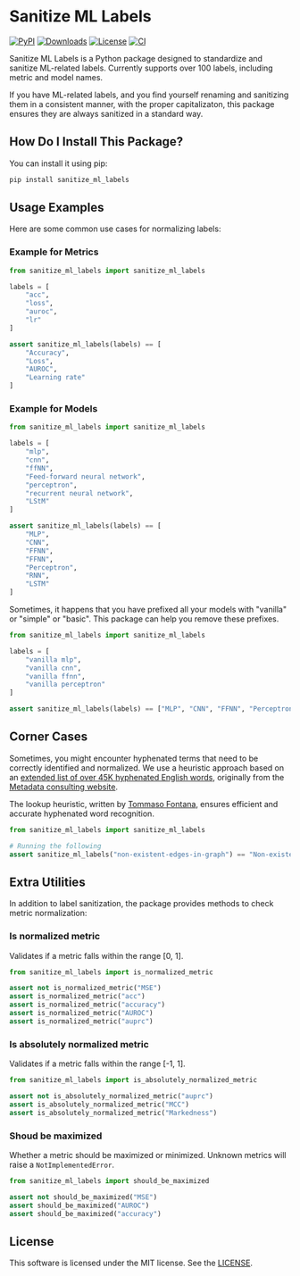 # Sanitize ML Labels

[![PyPI](https://badge.fury.io/py/sanitize-ml-labels.svg)](https://badge.fury.io/py/sanitize-ml-labels)
[![Downloads](https://pepy.tech/badge/sanitize-ml-labels)](https://pepy.tech/badge/sanitize-ml-labels)
[![License](https://img.shields.io/badge/License-MIT-blue.svg)](https://github.com/LucaCappelletti94/sanitize_ml_labels/blob/master/LICENSE)
[![CI](https://github.com/LucaCappelletti94/sanitize_ml_labels/actions/workflows/python.yml/badge.svg)](https://github.com/LucaCappelletti94/sanitize_ml_labels/actions)

Sanitize ML Labels is a Python package designed to standardize and sanitize ML-related labels. Currently supports over 100 labels, including metric and model names.

If you have ML-related labels, and you find yourself renaming and sanitizing them in a consistent manner, with the proper capitalizaton, this package ensures they are always sanitized in a standard way.

## How Do I Install This Package?

You can install it using pip:

```bash
pip install sanitize_ml_labels
```

## Usage Examples

Here are some common use cases for normalizing labels:

### Example for Metrics

```python
from sanitize_ml_labels import sanitize_ml_labels

labels = [
    "acc",
    "loss",
    "auroc",
    "lr"
]

assert sanitize_ml_labels(labels) == [
    "Accuracy",
    "Loss",
    "AUROC",
    "Learning rate"
]
```

### Example for Models

```python
from sanitize_ml_labels import sanitize_ml_labels

labels = [
    "mlp",
    "cnn",
    "ffNN",
    "Feed-forward neural network",
    "perceptron",
    "recurrent neural network",
    "LStM"
]

assert sanitize_ml_labels(labels) == [
    "MLP",
    "CNN",
    "FFNN",
    "FFNN",
    "Perceptron",
    "RNN",
    "LSTM"
]
```

Sometimes, it happens that you have prefixed all your models with "vanilla" or "simple" or "basic". This package can help you remove these prefixes.

```python
from sanitize_ml_labels import sanitize_ml_labels

labels = [
    "vanilla mlp",
    "vanilla cnn",
    "vanilla ffnn",
    "vanilla perceptron"
]

assert sanitize_ml_labels(labels) == ["MLP", "CNN", "FFNN", "Perceptron"]
```

## Corner Cases

Sometimes, you might encounter hyphenated terms that need to be correctly identified and normalized. We use a heuristic approach based on an [extended list of over 45K hyphenated English words](https://github.com/LucaCappelletti94/sanitize_ml_labels/blob/master/hyphenations.json.gz), originally from the [Metadata consulting website](https://metadataconsulting.blogspot.com/2019/07/An-extensive-massive-near-complete-list-of-all-English-Hyphenated-words.html).

The lookup heuristic, written by [Tommaso Fontana](https://github.com/zommiommy), ensures efficient and accurate hyphenated word recognition.

```python
from sanitize_ml_labels import sanitize_ml_labels

# Running the following
assert sanitize_ml_labels("non-existent-edges-in-graph") == "Non-existent edges in graph"
```

## Extra Utilities

In addition to label sanitization, the package provides methods to check metric normalization:

### Is normalized metric

Validates if a metric falls within the range [0, 1].

```python
from sanitize_ml_labels import is_normalized_metric

assert not is_normalized_metric("MSE")
assert is_normalized_metric("acc")
assert is_normalized_metric("accuracy")
assert is_normalized_metric("AUROC")
assert is_normalized_metric("auprc")
```

### Is absolutely normalized metric

Validates if a metric falls within the range [-1, 1].

```python
from sanitize_ml_labels import is_absolutely_normalized_metric

assert not is_absolutely_normalized_metric("auprc")
assert is_absolutely_normalized_metric("MCC")
assert is_absolutely_normalized_metric("Markedness")
```

### Shoud be maximized
Whether a metric should be maximized or minimized. Unknown metrics will raise a `NotImplementedError`.

```python
from sanitize_ml_labels import should_be_maximized

assert not should_be_maximized("MSE")
assert should_be_maximized("AUROC")
assert should_be_maximized("accuracy")
```

## License
This software is licensed under the MIT license. See the [LICENSE](https://github.com/LucaCappelletti94/sanitize_ml_labels/blob/master/LICENSE).
